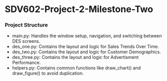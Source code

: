 # SDV602-Project-2-Milestone-Two

### Project Structure
- main.py: Handles the window setup, navigation, and switching between DES screens.
- des_one.py: Contains the layout and logic for Sales Trends Over Time.
- des_two.py: Contains the layout and logic for Customer Demographics.
- des_three.py: Contains the layout and logic for Advertisment Performance.
- helpers.py: Contains common functions like draw_chart() and draw_figure() to avoid duplication.
